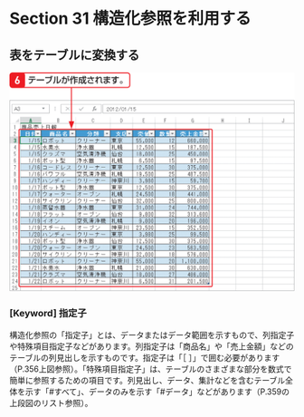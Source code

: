 # Section 31 構造化参照を利用する

## 表をテーブルに変換する

![](003.png)

### [Keyword] 指定子

構造化参照の「指定子」とは、データまたはデータ範囲を示すもので、列指定子や特殊項目指定子などがあります。列指定子は「商品名」や「売上金額」などのテーブルの列見出しを示すものです。指定子は「［ ］」で囲む必要があります（P.356上図参照）。「特殊項目指定子」は、テーブルのさまざまな部分を数式で簡単に参照するための項目です。列見出し、データ、集計などを含むテーブル全体を示す「#すべて」、データのみを示す「#データ」などがあります（P.359の上段図のリスト参照）。
